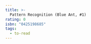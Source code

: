 ```yaml
---
title: >-
  Pattern Recognition (Blue Ant, #1)
rating: 0
isbn: "0425198685"
tags:
  - to-read
---
```


